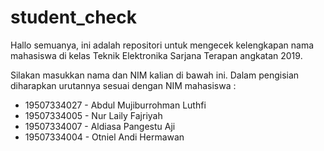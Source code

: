 # student_check
Hallo semuanya, ini adalah repositori untuk mengecek kelengkapan nama mahasiswa di kelas Teknik Elektronika Sarjana Terapan angkatan 2019.

Silakan masukkan nama dan NIM kalian di bawah ini.  Dalam pengisian diharapkan urutannya sesuai dengan NIM mahasiswa :
- 19507334027 - Abdul Mujiburrohman Luthfi
- 19507334005 - Nur Laily Fajriyah
- 19507334007 - Aldiasa Pangestu Aji
- 19507334004 - Otniel Andi Hermawan
